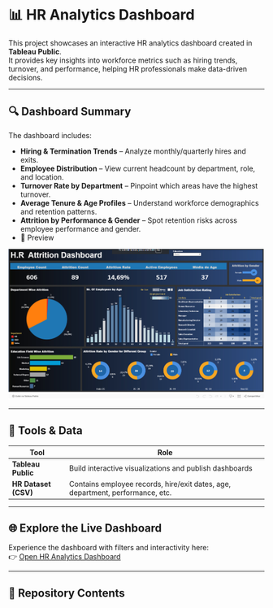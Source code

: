 # 📊 HR Analytics Dashboard

This project showcases an interactive HR analytics dashboard created in **Tableau Public**.  
It provides key insights into workforce metrics such as hiring trends, turnover, and performance, helping HR professionals make data-driven decisions.

---

## 🔍 Dashboard Summary

The dashboard includes:
- **Hiring & Termination Trends** – Analyze monthly/quarterly hires and exits.
- **Employee Distribution** – View current headcount by department, role, and location.
- **Turnover Rate by Department** – Pinpoint which areas have the highest turnover.
- **Average Tenure & Age Profiles** – Understand workforce demographics and retention patterns.
- **Attrition by Performance & Gender** – Spot retention risks across employee performance and gender.
- 📸 Preview

![Dashboard Preview](preview.png)

---

## 🧰 Tools & Data

| Tool         | Role |
|--------------|------|
| **Tableau Public** | Build interactive visualizations and publish dashboards |
| **HR Dataset (CSV)** | Contains employee records, hire/exit dates, age, department, performance, etc. |

---

## 🌐 Explore the Live Dashboard

Experience the dashboard with filters and interactivity here:  
👉 [Open HR Analytics Dashboard](https://public.tableau.com/app/profile/daniel.hernandes.gomes/viz/Dashboard_17498271699760/HRAnalyticsDashboard?publish=yes)

---

## 📁 Repository Contents

